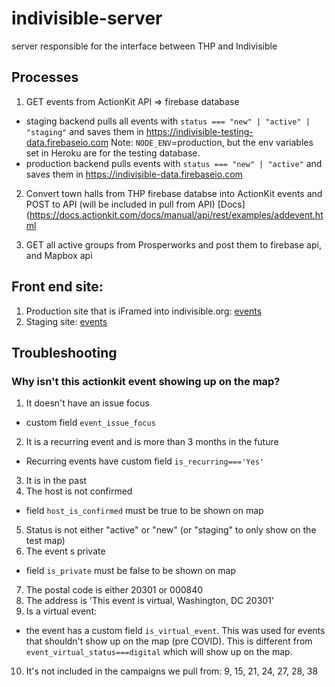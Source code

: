 # indivisible-server
server responsible for the interface between THP and Indivisible 

## Processes
1. GET events from ActionKit API => firebase database 
- staging backend pulls all events with `status === "new" | "active" | "staging"` and saves them in https://indivisible-testing-data.firebaseio.com
Note: `NODE_ENV`=production, but the env variables set in Heroku are for the testing database. 
- production backend pulls events with `status === "new" | "active"` and saves them in https://indivisible-data.firebaseio.com

2. Convert town halls from THP firebase databse into ActionKit events and POST to API (will be included in pull from API)
[Docs](https://docs.actionkit.com/docs/manual/api/rest/examples/addevent.html

3. GET all active groups from Prosperworks and post them to firebase api, and Mapbox api

## Front end site:
1. Production site that is iFramed into indivisible.org: [events](https://indivisible-maps.herokuapp.com/events)
2. Staging site: [events](https://meganrm.github.io/indivisible-map/events)

## Troubleshooting
### Why isn't this actionkit event showing up on the map?

1. It doesn't have an issue focus
- custom field `event_issue_focus`
2. It is a recurring event and is more than 3 months in the future
- Recurring events have custom field `is_recurring==='Yes'`
3. It is in the past
4. The host is not confirmed 
- field `host_is_confirmed` must be true to be shown on map
5. Status is not either "active" or "new" (or "staging" to only show on the test map)
6. The event s private
- field `is_private` must be false to be shown on map
7. The postal code is either 20301 or 000840
8. The address is 'This event is virtual, Washington, DC 20301'
9. Is a virtual event:
- the event has a custom field `is_virtual_event`. This was used for events that shouldn't show up on the map (pre COVID). This is different from `event_virtual_status===digital` which will show up on the map.
10. It's not included in the campaigns we pull from: 9, 15, 21, 24, 27, 28, 38
